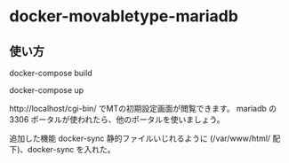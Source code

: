# docker-movabletype-mariadb

## 使い方

docker-compose build

docker-compose up

http://localhost/cgi-bin/ でMTの初期設定画面が閲覧できます。
mariadb の 3306 ポータルが使われたら、他のポータルを使いましょう。

追加した機能 docker-sync
静的ファイルいじれるように (/var/www/html/ 配下)、docker-sync を入れた。